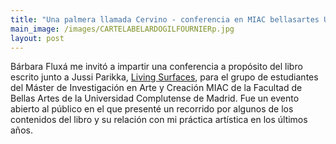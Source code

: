 ```yaml
---
title: "Una palmera llamada Cervino - conferencia en MIAC bellasartes UCM"
main_image: /images/CARTELABELARDOGILFOURNIERp.jpg
layout: post
---
```


Bárbara Fluxá me invitó a impartir una conferencia a propósito del libro escrito junto a Jussi Parikka, <a href="https://doi.org/10.7551/mitpress/14823.001.0001">Living Surfaces</a>, para el grupo de estudiantes del Máster de Investigación en Arte y Creación MIAC de la Facultad de Bellas Artes de la Universidad Complutense de Madrid. Fue un evento abierto al público en el que presenté un recorrido por algunos de los contenidos del libro y su relación con mi práctica artística en los últimos años.
